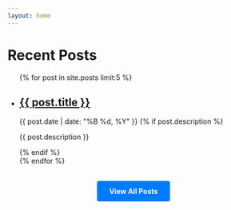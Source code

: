```yaml
---
layout: home
---
```





<h1>Recent Posts</h1>

<ul class="post-list">
  {% for post in site.posts limit:5 %}
    <li class="post-item">
      <h2>
        <a href="{{ post.url | relative_url }}">{{ post.title }}</a>
      </h2>
      <span class="post-date">{{ post.date | date: "%B %d, %Y" }}</span>
      {% if post.description %}
        <p class="post-excerpt">{{ post.description }}</p>
      {% endif %}
    </li>
  {% endfor %}
</ul>

<div class="view-all-posts">
  <a href="{{ '/blog/' | relative_url }}" class="view-all-button">View All Posts</a>
</div>

<style>
  .view-all-posts {
    margin-top: 2rem;
    text-align: center;
  }
  
  .view-all-button {
    display: inline-block;
    background-color: #007bff;
    color: white;
    padding: 0.75rem 1.5rem;
    text-decoration: none;
    border-radius: 4px;
    font-weight: bold;
    transition: background-color 0.3s ease;
  }
  
  .view-all-button:hover {
    background-color: #0056b3;
  }
</style>
